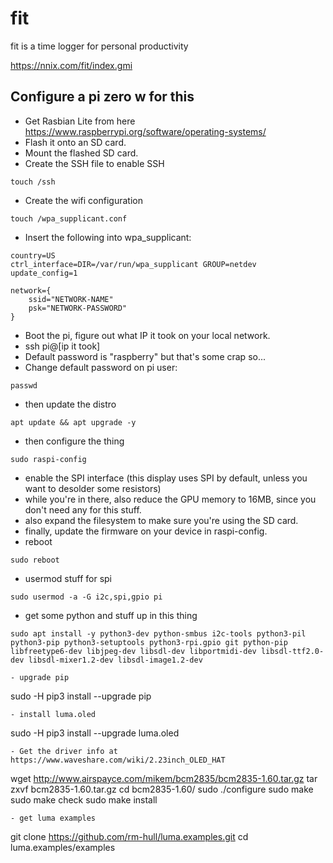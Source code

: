 # fit

fit is a time logger for personal productivity

https://nnix.com/fit/index.gmi

## Configure a pi zero w for this

- Get Rasbian Lite from here https://www.raspberrypi.org/software/operating-systems/
- Flash it onto an SD card.
- Mount the flashed SD card.
- Create the SSH file to enable SSH

```
touch /ssh
```
- Create the wifi configuration
```
touch /wpa_supplicant.conf
```
- Insert the following into wpa_supplicant:
```
country=US
ctrl_interface=DIR=/var/run/wpa_supplicant GROUP=netdev
update_config=1

network={
    ssid="NETWORK-NAME"
    psk="NETWORK-PASSWORD"
}
```
- Boot the pi, figure out what IP it took on your local network.
- ssh pi@[ip it took]
- Default password is "raspberry" but that's some crap so...
- Change default password on pi user:
```
passwd
```
- then update the distro
```
apt update && apt upgrade -y
```
- then configure the thing
```
sudo raspi-config
```
- enable the SPI interface (this display uses SPI by default, unless you want to desolder some resistors)
- while you're in there, also reduce the GPU memory to 16MB, since you don't need any for this stuff.
- also expand the filesystem to make sure you're using the SD card.
- finally, update the firmware on your device in raspi-config.
- reboot
```
sudo reboot
```
- usermod stuff for spi
```
sudo usermod -a -G i2c,spi,gpio pi
```
- get some python and stuff up in this thing
```
sudo apt install -y python3-dev python-smbus i2c-tools python3-pil python3-pip python3-setuptools python3-rpi.gpio git python-pip libfreetype6-dev libjpeg-dev libsdl-dev libportmidi-dev libsdl-ttf2.0-dev libsdl-mixer1.2-dev libsdl-image1.2-dev

- upgrade pip
```
sudo -H pip3 install --upgrade pip
```
- install luma.oled
```
sudo -H pip3 install --upgrade luma.oled
```
- Get the driver info at https://www.waveshare.com/wiki/2.23inch_OLED_HAT
```
wget http://www.airspayce.com/mikem/bcm2835/bcm2835-1.60.tar.gz
tar zxvf bcm2835-1.60.tar.gz
cd bcm2835-1.60/
sudo ./configure
sudo make
sudo make check
sudo make install
```
- get luma examples
```
git clone https://github.com/rm-hull/luma.examples.git
cd luma.examples/examples
```
